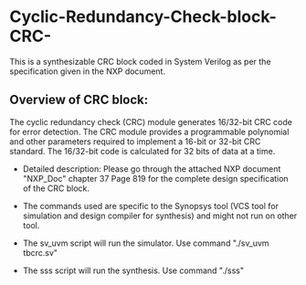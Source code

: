 # Cyclic-Redundancy-Check-block-CRC-
This is a synthesizable CRC block coded in System Verilog as per the specification given in the NXP document.

## Overview of CRC block:

The cyclic redundancy check (CRC) module generates 16/32-bit CRC code for error detection. The CRC module provides a programmable polynomial and other parameters required to implement a 16-bit or 32-bit CRC standard. The 16/32-bit code is calculated for 32 bits of data at a time.

* Detailed description: Please go through the attached NXP document "NXP_Doc" chapter 37 Page 819 for the complete design specification of the CRC block.

* The commands used are specific to the Synopsys tool (VCS tool for simulation and design compiler for synthesis) and might not run on other tool.

* The sv_uvm script will run the simulator. Use command "./sv_uvm tbcrc.sv"

* The sss script will run the synthesis. Use command "./sss"
